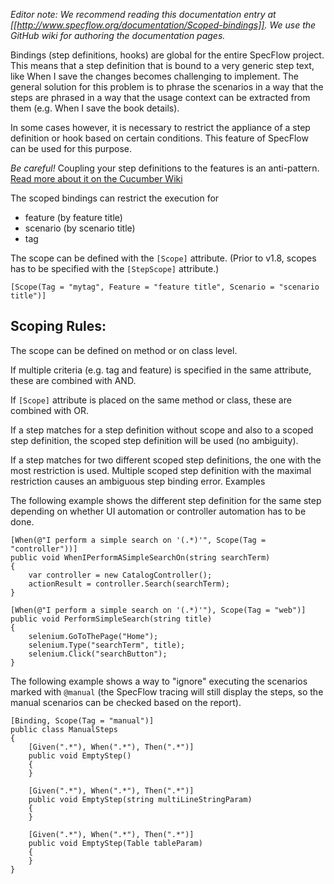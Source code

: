 _Editor note: We recommend reading this documentation entry at [[http://www.specflow.org/documentation/Scoped-bindings]]. We use the GitHub wiki for authoring the documentation pages._

Bindings (step definitions, hooks) are global for the entire SpecFlow project. This means that a step definition that is bound to a very generic step text, like When I save the changes becomes challenging to implement. The general solution for this problem is to phrase the scenarios in a way that the steps are phrased in a way that the usage context can be extracted from them (e.g. When I save the book details).

In some cases however, it is necessary to restrict the appliance of a step definition or hook based on certain conditions. This feature of SpecFlow can be used for this purpose.

*Be careful!* Coupling your step definitions to the features is an anti-pattern. [Read more about it on the Cucumber Wiki](https://github.com/cucumber/cucumber/wiki/Feature-Coupled-Step-Definitions-%28Antipattern%29)

The scoped bindings can restrict the execution for

* feature (by feature title)
* scenario (by scenario title)
* tag

The scope can be defined with the `[Scope]` attribute. (Prior to v1.8, scopes has to be specified with the `[StepScope]` attribute.)

    [Scope(Tag = "mytag", Feature = "feature title", Scenario = "scenario title")] 

## Scoping Rules:

The scope can be defined on method or on class level.

If multiple criteria (e.g. tag and feature) is specified in the same attribute, these are combined with AND.

If `[Scope]` attribute is placed on the same method or class, these are combined with OR.

If a step matches for a step definition without scope and also to a scoped step definition, the scoped step definition will be used (no ambiguity).

If a step matches for two different scoped step definitions, the one with the most restriction is used.
Multiple scoped step definition with the maximal restriction causes an ambiguous step binding error.
Examples

The following example shows the different step definition for the same step depending on whether UI automation or controller automation has to be done.

    [When(@"I perform a simple search on '(.*)'", Scope(Tag = "controller"))]
    public void WhenIPerformASimpleSearchOn(string searchTerm)
    {
        var controller = new CatalogController();
        actionResult = controller.Search(searchTerm);
    }

    [When(@"I perform a simple search on '(.*)'"), Scope(Tag = "web")]
    public void PerformSimpleSearch(string title)
    {
        selenium.GoToThePage("Home");
        selenium.Type("searchTerm", title);
        selenium.Click("searchButton");
    }
The following example shows a way to "ignore" executing the scenarios marked with `@manual` (the SpecFlow tracing will still display the steps, so the manual scenarios can be checked based on the report).

    [Binding, Scope(Tag = "manual")]
    public class ManualSteps
    {
        [Given(".*"), When(".*"), Then(".*")]
        public void EmptyStep()
        {
        }

        [Given(".*"), When(".*"), Then(".*")]
        public void EmptyStep(string multiLineStringParam)
        {
        }

        [Given(".*"), When(".*"), Then(".*")]
        public void EmptyStep(Table tableParam)
        {
        }
    }
